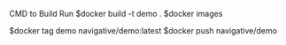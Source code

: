 CMD to Build Run
$docker build -t demo .
$docker images

$docker tag demo navigative/demo:latest
$docker push navigative/demo
